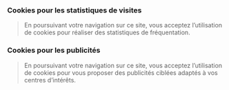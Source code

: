 ### Cookies pour les statistiques de visites

> En poursuivant votre navigation sur ce site, vous acceptez l’utilisation de 
> cookies pour réaliser des statistiques de fréquentation.

### Cookies pour les publicités

> En poursuivant votre navigation sur ce site, vous acceptez l’utilisation de 
> cookies pour vous proposer des publicités ciblées adaptés à vos centres 
> d’intérêts.
